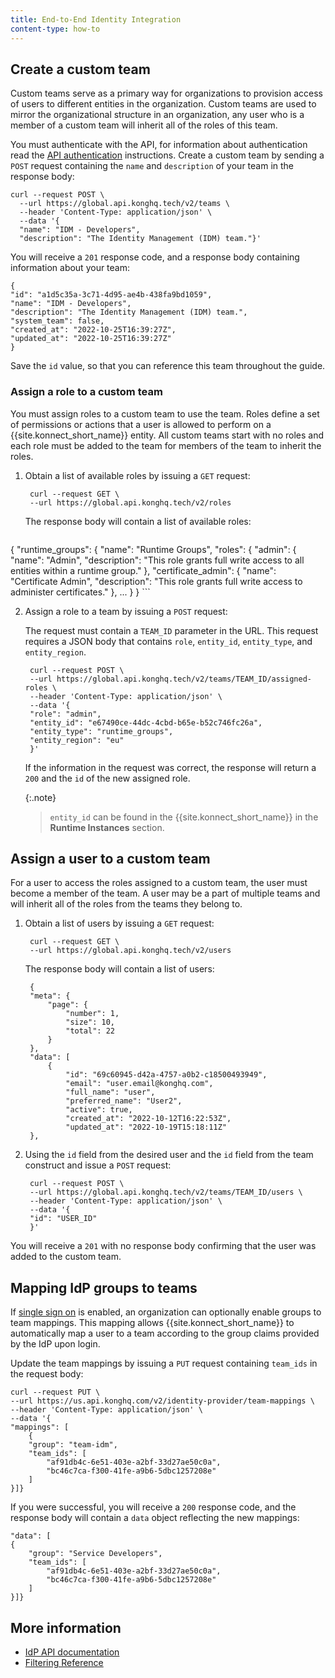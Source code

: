 ```yaml
---
title: End-to-End Identity Integration
content-type: how-to
---
```



## Create a custom team

Custom teams serve as a primary way for organizations to provision access of users to different entities in the organization. Custom teams are used to mirror the organizational structure in an organization, any user who is a member of a custom team will inherit all of the roles of this team.

You must authenticate with the API, for information about authentication read the [API authentication](/konnect/api/index/#authentication) instructions.
Create a custom team by sending a `POST` request containing the `name` and `description` of your team in the response body: 
```
curl --request POST \
  --url https://global.api.konghq.tech/v2/teams \
  --header 'Content-Type: application/json' \
  --data '{
  "name": "IDM - Developers",
  "description": "The Identity Management (IDM) team."}'
```

You will receive a `201` response code, and a response body containing information about your team: 

```
{
"id": "a1d5c35a-3c71-4d95-ae4b-438fa9bd1059",
"name": "IDM - Developers",
"description": "The Identity Management (IDM) team.",
"system_team": false,
"created_at": "2022-10-25T16:39:27Z",
"updated_at": "2022-10-25T16:39:27Z"
}
```

Save the `id` value, so that you can reference this team throughout the guide.


### Assign a role to a custom team

You must assign roles to a custom team to use the team. Roles define a set of permissions or actions that a user is allowed to perform on a {{site.konnect_short_name}} entity. All custom teams start with no roles and each role must be added to the team for members of the team to inherit the roles. 

1. Obtain a list of available roles by issuing a `GET` request:

        curl --request GET \
        --url https://global.api.konghq.tech/v2/roles

   The response body will contain a list of available roles: 

    ```
{
      "runtime_groups": {
        "name": "Runtime Groups",
        "roles": {
          "admin": {
            "name": "Admin",
            "description": "This role grants full write access to all entities within a runtime group."
          },
          "certificate_admin": {
            "name": "Certificate Admin",
            "description": "This role grants full write access to administer certificates."
          },
          ...
        }
	}
    ```

2. Assign a role to a team by issuing  a `POST` request:
    
    The request must contain a `TEAM_ID` parameter in the URL. This request requires a JSON body that contains `role`, `entity_id`, `entity_type`, and `entity_region`. 

        curl --request POST \
        --url https://global.api.konghq.tech/v2/teams/TEAM_ID/assigned-roles \
        --header 'Content-Type: application/json' \
        --data '{
        "role": "admin",
        "entity_id": "e67490ce-44dc-4cbd-b65e-b52c746fc26a",
        "entity_type": "runtime_groups",
        "entity_region": "eu"
        }'
    If the information in the request was correct, the response will return a `200` and the `id` of the new assigned role. 

    {:.note}
    > `entity_id` can be found in the {{site.konnect_short_name}} in the **Runtime Instances** section. 

## Assign a user to a custom team

For a user to access the roles assigned to a custom team, the user must become a member of the team. A user may be a part of multiple teams and will inherit all of the roles from the teams they belong to.

1. Obtain a list of users by issuing a `GET` request:

        curl --request GET \
        --url https://global.api.konghq.tech/v2/users
    
    The response body will contain a list of users:
    
        {
        "meta": {
            "page": {
                "number": 1,
                "size": 10,
                "total": 22
            }
        },
        "data": [
            {
                "id": "69c60945-d42a-4757-a0b2-c18500493949",
                "email": "user.email@konghq.com",
                "full_name": "user",
                "preferred_name": "User2",
                "active": true,
                "created_at": "2022-10-12T16:22:53Z",
                "updated_at": "2022-10-19T15:18:11Z"
        },

2. Using the `id` field from the desired user and the `id` field from the team construct and issue a `POST` request: 

        curl --request POST \
        --url https://global.api.konghq.tech/v2/teams/TEAM_ID/users \
        --header 'Content-Type: application/json' \
        --data '{
        "id": "USER_ID"
        }'

You will receive a `201` with no response body confirming that the user was added to the custom team. 


## Mapping IdP groups to teams

If [single sign on](/konnect/org-management/okta-idp/) is enabled, an organization can optionally enable groups to team mappings. This mapping allows {{site.konnect_short_name}} to automatically map a user to a team according to the group claims provided by the IdP upon login.

Update the team mappings by issuing a `PUT` request containing `team_ids` in the request body: 

    curl --request PUT \
    --url https://us.api.konghq.com/v2/identity-provider/team-mappings \
    --header 'Content-Type: application/json' \
    --data '{
    "mappings": [
        {
        "group": "team-idm",
        "team_ids": [
            "af91db4c-6e51-403e-a2bf-33d27ae50c0a",
            "bc46c7ca-f300-41fe-a9b6-5dbc1257208e"
        ]
    }]}

If you were successful, you will receive a `200` response code, and the response body will contain a `data` object reflecting the new mappings: 

    "data": [
    {
        "group": "Service Developers",
        "team_ids": [
            "af91db4c-6e51-403e-a2bf-33d27ae50c0a",
            "bc46c7ca-f300-41fe-a9b6-5dbc1257208e"
        ]
    }]}
    


## More information

* [IdP API documentation](/konnect/identity-management-api)
* [Filtering Reference](/konnect/api/filtering/)